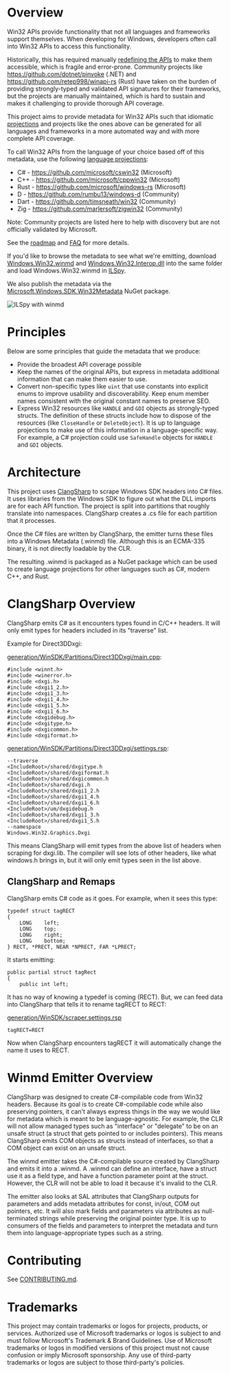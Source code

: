 # Overview

Win32 APIs provide functionality that not all languages and frameworks support themselves. When developing for Windows, developers often call into Win32 APIs to access this functionality.

Historically, this has required manually [redefining the APIs](http://pinvoke.net/) to make them accessible, which is fragile and error-prone. Community projects like https://github.com/dotnet/pinvoke (.NET) and https://github.com/retep998/winapi-rs (Rust) have taken on the burden of providing strongly-typed and validated API signatures for their frameworks, but the projects are manually maintained, which is hard to sustain and makes it challenging to provide thorough API coverage.

This project aims to provide metadata for Win32 APIs such that idiomatic [projections](./docs/projections.md) and projects like the ones above can be generated for all languages and frameworks in a more automated way and with more complete API coverage.

To call Win32 APIs from the language of your choice based off of this metadata, use the following [language projections](./docs/projections.md):

* C# - https://github.com/microsoft/cswin32 (Microsoft)
* C++ - https://github.com/microsoft/cppwin32 (Microsoft)
* Rust - https://github.com/microsoft/windows-rs (Microsoft)
* D - https://github.com/rumbu13/windows-d (Community)
* Dart - https://github.com/timsneath/win32 (Community)
* Zig - https://github.com/marlersoft/zigwin32 (Community)

Note: Community projects are listed here to help with discovery but are not officially validated by Microsoft.

See the [roadmap](./docs/roadmap.md) and [FAQ](./docs/faq.md) for more details.

If you'd like to browse the metadata to see what we're emitting, download [Windows.Win32.winmd](https://github.com/microsoft/win32metadata/raw/main/scripts/BaselineWinmd/Windows.Win32.winmd) and [Windows.Win32.Interop.dll](https://github.com/microsoft/win32metadata/raw/main/scripts/BaselineWinmd/Windows.Win32.Interop.dll) into the same folder and load Windows.Win32.winmd in [ILSpy](https://github.com/icsharpcode/ILSpy/releases/latest).

We also publish the metadata via the [Microsoft.Windows.SDK.Win32Metadata](https://www.nuget.org/packages/Microsoft.Windows.SDK.Win32Metadata/) NuGet package.

![ILSpy with winmd](./images/ILSpyWithWinmd.png)

# Principles

Below are some principles that guide the metadata that we produce:

* Provide the broadest API coverage possible
* Keep the names of the original APIs, but express in metadata additional information that can make them easier to use. 
* Convert non-specific types like `uint` that use constants into explicit enums to improve usability and discoverability. Keep enum member names consistent with the original constant names to preserve SEO.
* Express Win32 resources like `HANDLE` and `GDI` objects as strongly-typed structs. The definition of these structs include how to dispose of the resources (like `CloseHandle` or `DeleteObject`). It is up to language projections to make use of this information in a language-specific way. For example, a C# projection could use `SafeHandle` objects for `HANDLE` and `GDI` objects.

# Architecture

This project uses [ClangSharp](https://github.com/Microsoft/ClangSharp) to scrape Windows SDK headers into C# files. It uses libraries from the Windows SDK to figure out what the DLL imports are for each API function. The project is split into partitions that roughly translate into namespaces. ClangSharp creates a .cs file for each partition that it processes.

Once the C# files are written by ClangSharp, the emitter turns these files into a Windows Metadata (.winmd) file. Although this is an ECMA-335 binary, it is not directly loadable by the CLR.

The resulting .winmd is packaged as a NuGet package which can be used to create language projections for other languages such as C#, modern C++, and Rust.

# ClangSharp Overview

ClangSharp emits C# as it encounters types found in C/C++ headers. It will only emit types for headers included in its "traverse" list.

Example for Direct3DDxgi:

[generation/WinSDK/Partitions/Direct3DDxgi/main.cpp](generation/WinSDK/Partitions/Direct3DDxgi/main.cpp):

    #include <winnt.h>
    #include <winerror.h>
    #include <dxgi.h>
    #include <dxgi1_2.h>
    #include <dxgi1_3.h>
    #include <dxgi1_4.h>
    #include <dxgi1_5.h>
    #include <dxgi1_6.h>
    #include <dxgidebug.h>
    #include <dxgitype.h>
    #include <dxgicommon.h>
    #include <dxgiformat.h>

[generation/WinSDK/Partitions/Direct3DDxgi/settings.rsp](generation/WinSDK/Partitions/Direct3DDxgi/settings.rsp):

    --traverse
    <IncludeRoot>/shared/dxgitype.h
    <IncludeRoot>/shared/dxgiformat.h
    <IncludeRoot>/shared/dxgicommon.h
    <IncludeRoot>/shared/dxgi.h
    <IncludeRoot>/shared/dxgi1_2.h
    <IncludeRoot>/shared/dxgi1_4.h
    <IncludeRoot>/shared/dxgi1_6.h
    <IncludeRoot>/um/dxgidebug.h
    <IncludeRoot>/shared/dxgi1_3.h
    <IncludeRoot>/shared/dxgi1_5.h
    --namespace
    Windows.Win32.Graphics.Dxgi


This means ClangSharp will emit types from the above list of headers when scraping for dxgi.lib. The compiler will see lots of other headers, like what windows.h brings in, but it will only emit types seen in the list above.

## ClangSharp and Remaps

ClangSharp emits C# code as it goes. For example, when it sees this type:

    typedef struct tagRECT
    {
        LONG    left;
        LONG    top;
        LONG    right;
        LONG    bottom;
    } RECT, *PRECT, NEAR *NPRECT, FAR *LPRECT;

It starts emitting:

    public partial struct tagRect
    {
        public int left;

It has no way of knowing a typedef is coming (RECT). But, we can feed data into ClangSharp that tells it to rename tagRECT to RECT:

[generation/WinSDK/scraper.settings.rsp](generation/WinSDK/scraper.settings.rsp)

    tagRECT=RECT

Now when ClangSharp encounters tagRECT it will automatically change the name it uses to RECT.

# Winmd Emitter Overview

ClangSharp was designed to create C#-compilable code from Win32 headers. Because its goal is to create C#-compilable code while also preserving pointers, it can't always express things in the way we would like for metadata which is meant to be language-agnostic. For example, the CLR will not allow managed types such as "interface" or "delegate" to be on an unsafe struct (a struct that gets pointed to or includes pointers). This means ClangSharp emits COM objects as structs instead of interfaces, so that a COM object can exist on an unsafe struct.

The winmd emitter takes the C#-compilable source created by ClangSharp and emits it into a .winmd. A .winmd can define an interface, have a struct use it as a field type, and have a function parameter point at the struct. However, the CLR will not be able to load it because it's invalid to the CLR.

The emitter also looks at SAL attributes that ClangSharp outputs for parameters and adds metadata attributes for const, in/out, COM out pointers, etc. It will also mark fields and parameters via attributes as null-terminated strings while preserving the original pointer type. It is up to consumers of the fields and parameters to interpret the metadata and turn them into language-appropriate types such as a string.

# Contributing

See [CONTRIBUTING.md](./CONTRIBUTING.md).

# Trademarks

This project may contain trademarks or logos for projects, products, or services. Authorized use of Microsoft trademarks or logos is subject to and must follow Microsoft's Trademark & Brand Guidelines. Use of Microsoft trademarks or logos in modified versions of this project must not cause confusion or imply Microsoft sponsorship. Any use of third-party trademarks or logos are subject to those third-party's policies.
